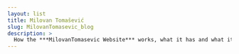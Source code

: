 ```yaml
---
layout: list
title: Milovan Tomašević
slug: MilovanTomasevic_blog
description: >
  How the ***MilovanTomasevic Website*** works, what it has and what it can
---
```

